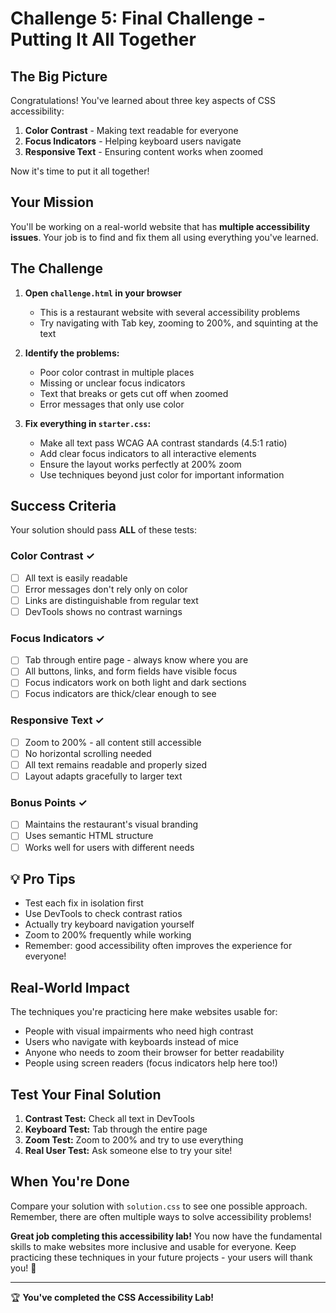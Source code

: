 # Challenge 5: Final Challenge - Putting It All Together

## The Big Picture
Congratulations! You've learned about three key aspects of CSS accessibility:
1. **Color Contrast** - Making text readable for everyone
2. **Focus Indicators** - Helping keyboard users navigate
3. **Responsive Text** - Ensuring content works when zoomed

Now it's time to put it all together!

## Your Mission
You'll be working on a real-world website that has **multiple accessibility issues**. Your job is to find and fix them all using everything you've learned.

## The Challenge
1. **Open `challenge.html` in your browser**
   - This is a restaurant website with several accessibility problems
   - Try navigating with Tab key, zooming to 200%, and squinting at the text

2. **Identify the problems:**
   - Poor color contrast in multiple places
   - Missing or unclear focus indicators
   - Text that breaks or gets cut off when zoomed
   - Error messages that only use color

3. **Fix everything in `starter.css`:**
   - Make all text pass WCAG AA contrast standards (4.5:1 ratio)
   - Add clear focus indicators to all interactive elements
   - Ensure the layout works perfectly at 200% zoom
   - Use techniques beyond just color for important information

## Success Criteria
Your solution should pass **ALL** of these tests:

### Color Contrast ✓
- [ ] All text is easily readable
- [ ] Error messages don't rely only on color
- [ ] Links are distinguishable from regular text
- [ ] DevTools shows no contrast warnings

### Focus Indicators ✓
- [ ] Tab through entire page - always know where you are
- [ ] All buttons, links, and form fields have visible focus
- [ ] Focus indicators work on both light and dark sections
- [ ] Focus indicators are thick/clear enough to see

### Responsive Text ✓
- [ ] Zoom to 200% - all content still accessible
- [ ] No horizontal scrolling needed
- [ ] All text remains readable and properly sized
- [ ] Layout adapts gracefully to larger text

### Bonus Points ✓
- [ ] Maintains the restaurant's visual branding
- [ ] Uses semantic HTML structure
- [ ] Works well for users with different needs

## 💡 Pro Tips
- Test each fix in isolation first
- Use DevTools to check contrast ratios
- Actually try keyboard navigation yourself
- Zoom to 200% frequently while working
- Remember: good accessibility often improves the experience for everyone!

## Real-World Impact
The techniques you're practicing here make websites usable for:
- People with visual impairments who need high contrast
- Users who navigate with keyboards instead of mice
- Anyone who needs to zoom their browser for better readability
- People using screen readers (focus indicators help here too!)

## Test Your Final Solution
1. **Contrast Test:** Check all text in DevTools
2. **Keyboard Test:** Tab through the entire page
3. **Zoom Test:** Zoom to 200% and try to use everything
4. **Real User Test:** Ask someone else to try your site!

## When You're Done
Compare your solution with `solution.css` to see one possible approach. Remember, there are often multiple ways to solve accessibility problems!

**Great job completing this accessibility lab!** You now have the fundamental skills to make websites more inclusive and usable for everyone. Keep practicing these techniques in your future projects - your users will thank you! 🎉

---
🏆 **You've completed the CSS Accessibility Lab!**